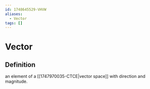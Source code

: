 ```yaml
---
id: 1748645529-VHVW
aliases:
  - Vector
tags: []
---
```


# Vector

## Definition

an element of a [[1747970035-CTCE|vector space]] with direction and magnitude.
